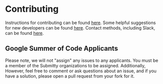 # Contributing

Instructions for contributing can be found [here](http://submitty.org/developer/how_to_contribute).
Some helpful suggestions for new developers can be found [here](https://submitty.org/developer#suggestions-for-new-developers).
Contact methods, including Slack, can be found [here](https://submitty.org/contact).

## Google Summer of Code Applicants

Please note, we will not "assign" any issues to any applicants. You must be a member
of the Submitty organizations to be assigned. Additionally, However, feel free to comment or ask questions
about an issue, and if you have a solution, please open a pull request from your fork for it.
